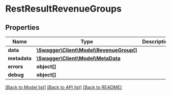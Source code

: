 # RestResultRevenueGroups

## Properties

 Name         | Type                                                        | Description | Notes      
--------------|-------------------------------------------------------------|-------------|------------
 **data**     | [**\Swagger\Client\Model\RevenueGroup[]**](RevenueGroup.md) |             | [optional] 
 **metadata** | [**\Swagger\Client\Model\MetaData**](MetaData.md)           |             | [optional] 
 **errors**   | **object[]**                                                |             | [optional] 
 **debug**    | **object[]**                                                |             | [optional] 

[[Back to Model list]](../../README.md#documentation-for-models) [[Back to API list]](../../README.md#documentation-for-api-endpoints) [[Back to README]](../../README.md)


